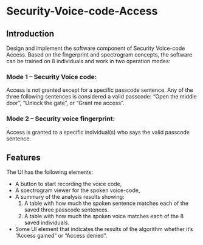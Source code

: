 # Security-Voice-code-Access

## Introduction
Design and implement the software component of Security Voice-code Access. Based on the fingerprint and spectrogram concepts, the software can be trained on 8 individuals and work in two operation modes:

### Mode 1 – Security Voice code:
Access is not granted except for a specific passcode sentence. Any of the three following sentences is considered a valid passcode: “Open the middle door”, “Unlock the gate”, or “Grant me access”.

### Mode 2 – Security voice fingerprint:
Access is granted to a specific individual(s) who says the valid passcode sentence.

## Features
The UI has the following elements:
- A button to start recording the voice code,
- A spectrogram viewer for the spoken voice-code,
- A summary of the analysis results showing:
  1. A table with how much the spoken sentence matches each of the saved three passcode sentences.
  2. A table with how much the spoken voice matches each of the 8 saved individuals.
- Some UI element that indicates the results of the algorithm whether it’s “Access gained” or “Access denied”.

